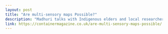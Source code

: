 ```yaml
---
layout: post
title: "Are multi-sensory maps Possible?"
description: "Madhuri talks with Indigenous elders and local researchers in Indonesia about community mapping projects using GPS, drones, and sensory experiences to defend against encroaching palm oil acquisitions and government maps."
link: https://containermagazine.co.uk/are-multi-sensory-maps-possible/
---
```

